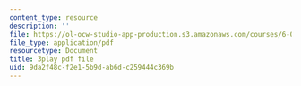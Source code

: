 ```yaml
---
content_type: resource
description: ''
file: https://ol-ocw-studio-app-production.s3.amazonaws.com/courses/6-003-signals-and-systems-fall-2011/9da2f48cf2e15b9dab6dc259444c369b_w1Z2FX8rQc0.pdf
file_type: application/pdf
resourcetype: Document
title: 3play pdf file
uid: 9da2f48c-f2e1-5b9d-ab6d-c259444c369b
---
```

